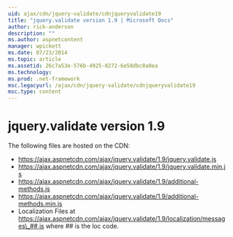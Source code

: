 ```yaml
---
uid: ajax/cdn/jquery-validate/cdnjqueryvalidate19
title: "jquery.validate version 1.9 | Microsoft Docs"
author: rick-anderson
description: ""
ms.author: aspnetcontent
manager: wpickett
ms.date: 07/23/2014
ms.topic: article
ms.assetid: 26c7a53e-576b-4925-8272-6e58dbc8a0ea
ms.technology: 
ms.prod: .net-framework
msc.legacyurl: /ajax/cdn/jquery-validate/cdnjqueryvalidate19
msc.type: content
---
```

jquery.validate version 1.9
====================
The following files are hosted on the CDN:

- https://ajax.aspnetcdn.com/ajax/jquery.validate/1.9/jquery.validate.js
- https://ajax.aspnetcdn.com/ajax/jquery.validate/1.9/jquery.validate.min.js
- https://ajax.aspnetcdn.com/ajax/jquery.validate/1.9/additional-methods.js
- https://ajax.aspnetcdn.com/ajax/jquery.validate/1.9/additional-methods.min.js
- Localization Files at https://ajax.aspnetcdn.com/ajax/jquery.validate/1.9/localization/messages\_##.js where ## is the loc code.
